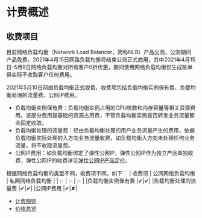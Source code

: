 # 计费概述
## 收费项目

目前网络负载均衡（Network Load Balancer，简称NLB）产品公测，公测期间产品免费。2021年4月15日网路负载均衡将结束公测正式商用，其中2021年4月15日-5月9日网络负载均衡对所有客户0折优惠，期间使用网络负载均衡仅生成账单但实际不收取客户任何费用。

2021年5月10日网络负载均衡正式收费，收费项包括负载均衡实例保有费、负载均衡处理的流量费、公网IP费用。

- 负载均衡实例保有费：负载均衡实例占用的CPU核数和内存容量等相关资源费用。该部分费用是基础的资源占用费，不管负载均衡实例是否转发业务流量都会固定收取。
- 负载均衡处理的流量费：经由负载均衡处理的用户业务流量产生的费用，依据负载均衡实际处理的入方向业务流量收费，如负载均衡入方向未处理任何业务流量，将不收取流量费。
- 公网IP费用：如负载均衡绑定了弹性公网IP，弹性公网IP作为独立产品单独收费，弹性公网IP的收费详见[弹性公网IP产品定价](https://docs.jdcloud.com/elastic-ip/billing-overview)。

根据网络负载均衡的类型不同，收费项不同，如下：
| 收费项	| 公网网络负载均衡	| 私网网络负载均衡 |
| :- | :- | :- |
|负载均衡实例保有费	|✔|✔|
|负载均衡处理的流量费	|✔|✔|
|公网IP费用	|✔|✘|

- [计费规则](Billing-Rules.md)
- [价格总览](Price-Overview.md)
